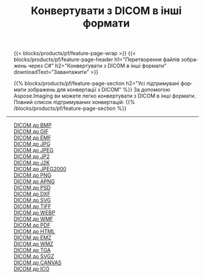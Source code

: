 ﻿---
title: Конвертувати з DICOM в інші формати 
weight: 3920
url: /uk/java/conversion/from/dicom 
lang: uk
langdirlevel: 2
locales: zh-hans,ja,it,ru,de,es,fr,nl,id,lt,pl,pt,vi,tr,ko,zh-hant,ar,hi,th,sv,cs,uk,he
description: За допомогою Aspose.Imaging ви можете легко конвертувати з DICOM в інші формати
---

{{< blocks/products/pf/feature-page-wrap >}}
{{< blocks/products/pf/feature-page-header h1="Перетворення файлів зображень через C#" h2="Конвертувати з DICOM в інші формати" downloadText="Завантажити" >}}


{{% blocks/products/pf/feature-page-section  h2="Усі підтримувані формати зображень для конвертації з DICOM" %}}
За допомогою Aspose.Imaging ви можете легко конвертувати з DICOM в інші формати.
<br/>
Повний список підтримуваних конвертацій:
{{% /blocks/products/pf/feature-page-section %}}
<div class="container-fluid productfamilypage bg-gray">
    <div class="convertypes bg-gray agp-content section">
        <div class="container">
		<hr style="margin-left:-20px;"/>
		<div class="row other-converters">
		    <div class='col-md-2 other-converter remove-lp remove-rp'><a href="/imaging/uk/java/conversion/dicom-to-bmp" >DICOM до BMP</a></div><div class='col-md-2 other-converter remove-lp remove-rp'><a href="/imaging/uk/java/conversion/dicom-to-gif" >DICOM до GIF</a></div><div class='col-md-2 other-converter remove-lp remove-rp'><a href="/imaging/uk/java/conversion/dicom-to-emf" >DICOM до EMF</a></div><div class='col-md-2 other-converter remove-lp remove-rp'><a href="/imaging/uk/java/conversion/dicom-to-jpg" >DICOM до JPG</a></div><div class='col-md-2 other-converter remove-lp remove-rp'><a href="/imaging/uk/java/conversion/dicom-to-jpeg" >DICOM до JPEG</a></div><div class='col-md-2 other-converter remove-lp remove-rp'><a href="/imaging/uk/java/conversion/dicom-to-jp2" >DICOM до JP2</a></div><div class='col-md-2 other-converter remove-lp remove-rp'><a href="/imaging/uk/java/conversion/dicom-to-j2k" >DICOM до J2K</a></div><div class='col-md-2 other-converter remove-lp remove-rp'><a href="/imaging/uk/java/conversion/dicom-to-jpeg2000" >DICOM до JPEG2000</a></div><div class='col-md-2 other-converter remove-lp remove-rp'><a href="/imaging/uk/java/conversion/dicom-to-png" >DICOM до PNG</a></div><div class='col-md-2 other-converter remove-lp remove-rp'><a href="/imaging/uk/java/conversion/dicom-to-apng" >DICOM до APNG</a></div><div class='col-md-2 other-converter remove-lp remove-rp'><a href="/imaging/uk/java/conversion/dicom-to-psd" >DICOM до PSD</a></div><div class='col-md-2 other-converter remove-lp remove-rp'><a href="/imaging/uk/java/conversion/dicom-to-dxf" >DICOM до DXF</a></div><div class='col-md-2 other-converter remove-lp remove-rp'><a href="/imaging/uk/java/conversion/dicom-to-svg" >DICOM до SVG</a></div><div class='col-md-2 other-converter remove-lp remove-rp'><a href="/imaging/uk/java/conversion/dicom-to-tiff" >DICOM до TIFF</a></div><div class='col-md-2 other-converter remove-lp remove-rp'><a href="/imaging/uk/java/conversion/dicom-to-webp" >DICOM до WEBP</a></div><div class='col-md-2 other-converter remove-lp remove-rp'><a href="/imaging/uk/java/conversion/dicom-to-wmf" >DICOM до WMF</a></div><div class='col-md-2 other-converter remove-lp remove-rp'><a href="/imaging/uk/java/conversion/dicom-to-pdf" >DICOM до PDF</a></div><div class='col-md-2 other-converter remove-lp remove-rp'><a href="/imaging/uk/java/conversion/dicom-to-html" >DICOM до HTML</a></div><div class='col-md-2 other-converter remove-lp remove-rp'><a href="/imaging/uk/java/conversion/dicom-to-emz" >DICOM до EMZ</a></div><div class='col-md-2 other-converter remove-lp remove-rp'><a href="/imaging/uk/java/conversion/dicom-to-wmz" >DICOM до WMZ</a></div><div class='col-md-2 other-converter remove-lp remove-rp'><a href="/imaging/uk/java/conversion/dicom-to-tga" >DICOM до TGA</a></div><div class='col-md-2 other-converter remove-lp remove-rp'><a href="/imaging/uk/java/conversion/dicom-to-svgz" >DICOM до SVGZ</a></div><div class='col-md-2 other-converter remove-lp remove-rp'><a href="/imaging/uk/java/conversion/dicom-to-canvas" >DICOM до CANVAS</a></div><div class='col-md-2 other-converter remove-lp remove-rp'><a href="/imaging/uk/java/conversion/dicom-to-ico" >DICOM до ICO</a></div>
                </div>
        </div>
    </div>
</div>
<br/>

